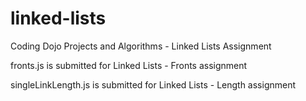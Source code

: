 # linked-lists
Coding Dojo Projects and Algorithms - Linked Lists Assignment

fronts.js is submitted for Linked Lists - Fronts assignment

singleLinkLength.js is submitted for Linked Lists - Length assignment
